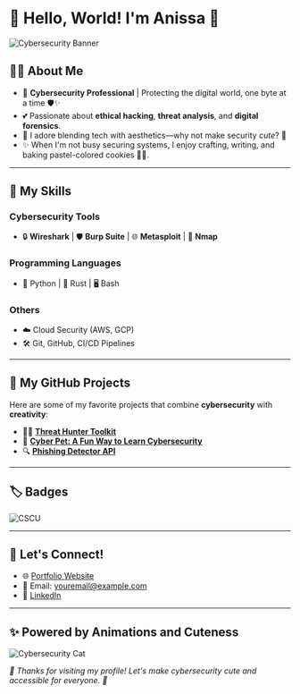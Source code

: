 # 🌸 Hello, World! I'm Anissa 🌸  

![Cybersecurity Banner](https://c.tenor.com/W7HK4-Z_EHUAAAAC/cute-anime-hack.gif)  

## 👩‍💻 About Me  
- 🎀 **Cybersecurity Professional** | Protecting the digital world, one byte at a time 🛡️✨  
- 💕 Passionate about **ethical hacking**, **threat analysis**, and **digital forensics**.  
- 🌈 I adore blending tech with aesthetics—why not make security *cute*? 🌸  
- ✨ When I'm not busy securing systems, I enjoy crafting, writing, and baking pastel-colored cookies 🍪💖.  

---

## 💼 My Skills  
### Cybersecurity Tools  
- 🔒 **Wireshark** | 🛡️ **Burp Suite** | 🌐 **Metasploit** | 🧰 **Nmap**  
### Programming Languages  
- 🐍 Python | 🦀 Rust | 🖥️ Bash  
### Others  
- ☁️ Cloud Security (AWS, GCP)  
- 🛠️ Git, GitHub, CI/CD Pipelines  

---

## 🎯 My GitHub Projects  
Here are some of my favorite projects that combine **cybersecurity** with **creativity**:  
- 🕵️‍♀️ [**Threat Hunter Toolkit**](https://github.com/yourusername/threat-hunter-toolkit)  
- 🐾 [**Cyber Pet: A Fun Way to Learn Cybersecurity**](https://github.com/yourusername/cyber-pet)  
- 🔍 [**Phishing Detector API**](https://github.com/yourusername/phishing-detector-api)  

---

## 🏷️ Badges  

![CSCU](https://img.shields.io/badge/CSCU-Certified%20Secure%20Computer%20User-pink?style=flat-square)  

---

## 🌟 Let's Connect!  
- 🌐 [Portfolio Website](https://yourwebsite.com)  
- 💌 Email: [youremail@example.com](mailto:youremail@example.com)  
- 🌷 [LinkedIn](https://linkedin.com/in/yourusername)  

---

## ✨ Powered by Animations and Cuteness  
![Cybersecurity Cat](https://c.tenor.com/4zjzoqEPdJkAAAAC/cute-hacker.gif)  

_🌸 Thanks for visiting my profile! Let's make cybersecurity cute and accessible for everyone. 💖_  
